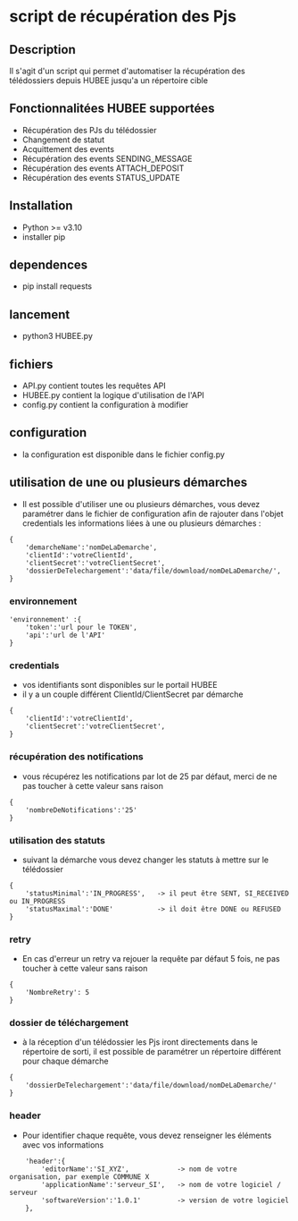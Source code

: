 
# script de récupération des Pjs

## Description
Il s'agit d'un script qui permet d'automatiser la récupération des télédossiers depuis HUBEE jusqu'a un répertoire cible

## Fonctionnalitées HUBEE supportées
- Récupération des PJs du télédossier
- Changement de statut
- Acquittement des events
- Récupération des events SENDING_MESSAGE
- Récupération des events ATTACH_DEPOSIT
- Récupération des events STATUS_UPDATE

## Installation
 - Python >= v3.10
 - installer pip
 
## dependences
 - pip install requests
 
## lancement
 - python3 HUBEE.py

## fichiers
 - API.py contient toutes les requêtes API
 - HUBEE.py contient la logique d'utilisation de l'API
 - config.py contient la configuration à modifier

## configuration
- la configuration est disponible dans le fichier config.py

## utilisation de une ou plusieurs démarches
 - Il est possible d'utiliser une ou plusieurs démarches, vous devez paramétrer dans le fichier de configuration afin de rajouter dans l'objet credentials les informations liées à une ou plusieurs démarches :
```
{
    'demarcheName':'nomDeLaDemarche',
    'clientId':'votreClientId',
    'clientSecret':'votreClientSecret',
    'dossierDeTelechargement':'data/file/download/nomDeLaDemarche/',
}
```

### environnement
```
'environnement' :{
    'token':'url pour le TOKEN',
    'api':'url de l'API'
}
```
### credentials
- vos identifiants sont disponibles sur le portail HUBEE
- il y a un couple différent ClientId/ClientSecret par démarche
```
{
    'clientId':'votreClientId',
    'clientSecret':'votreClientSecret',
}
```

### récupération des notifications
- vous récupérez les notifications par lot de 25 par défaut, merci de ne pas toucher à cette valeur sans raison
```
{
    'nombreDeNotifications':'25'
}
```

### utilisation des statuts
- suivant la démarche vous devez changer les statuts à mettre sur le télédossier
```
{
    'statusMinimal':'IN_PROGRESS',   -> il peut être SENT, SI_RECEIVED ou IN_PROGRESS
    'statusMaximal':'DONE'           -> il doit être DONE ou REFUSED
}
```

### retry
- En cas d'erreur un retry va rejouer la requête par défaut 5 fois, ne pas toucher à cette valeur sans raison
```
{
    'NombreRetry': 5
}
```

### dossier de téléchargement
- à la réception d'un télédossier les Pjs iront directements dans le répertoire de sorti, il est possible de paramétrer un répertoire différent pour chaque démarche
```
{
    'dossierDeTelechargement':'data/file/download/nomDeLaDemarche/'
}
```

### header
- Pour identifier chaque requête, vous devez renseigner les éléments avec vos informations
```
    'header':{
        'editorName':'SI_XYZ',            -> nom de votre organisation, par exemple COMMUNE X
        'applicationName':'serveur_SI',   -> nom de votre logiciel / serveur
        'softwareVersion':'1.0.1'         -> version de votre logiciel
    },
```
